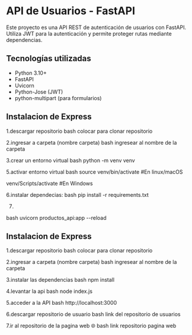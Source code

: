 # API de Usuarios - FastAPI

Este proyecto es una API REST de autenticación de usuarios con FastAPI. Utiliza JWT para la autenticación y permite proteger rutas mediante dependencias.

## Tecnologías utilizadas

- Python 3.10+
- FastAPI
- Uvicorn
- Python-Jose (JWT)
- python-multipart (para formularios)


## Instalacion de Express
 1.descargar repositorio
bash
colocar para clonar repositorio

2.ingresar a carpeta (nombre carpeta)
bash
ingresear al nombre de la carpeta


3.crear un entorno virtual
bash
python -m venv venv

5.activar entorno virtual
bash
source venv/bin/activate  #En linux/macOS

venv/Scripts/activate     #En Windows


6.instalar dependecias:
bash
pip install -r requirements.txt


7.
bash
uvicorn productos_api:app --reload

## Instalacion de Express
 1.descargar repositorio
bash
colocar para clonar repositorio

2.ingresar a carpeta (nombre carpeta)
bash
ingresear al nombre de la carpeta


3.instalar las dependencias
bash
npm install


4.levantar la api
bash
node index.js


5.acceder a la API
bash
http://localhost:3000


6.descargar repositorio de usuario
bash
link del repositorio de usuarios


7.ir al repositorio de la pagina web 🌐
bash
link repositorio pagina web
